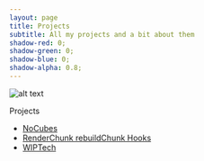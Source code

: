 ```yaml
---
layout: page
title: Projects
subtitle: All my projects and a bit about them
shadow-red: 0;
shadow-green: 0;
shadow-blue: 0;
shadow-alpha: 0.8;
---
```


![alt text](/projects/nocubes/nocubes_shaders.png "NoCubes with Shaders")

Projects
- [NoCubes](/projects/nocubes/)
- [RenderChunk rebuildChunk Hooks](/projects/render_chunk_rebuild_chunk_hooks/)
- [WIPTech](/projects/wiptech/)

